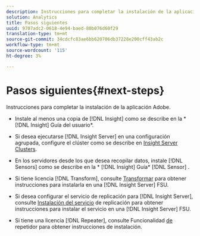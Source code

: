 ```yaml
---
description: Instrucciones para completar la instalación de la aplicación Adobe.
solution: Analytics
title: Pasos siguientes
uuid: 9707adc2-0618-4e94-baed-80b076d60f29
translation-type: tm+mt
source-git-commit: 34cdcfc83ae6bb620706db37228e200cff43ab2c
workflow-type: tm+mt
source-wordcount: '115'
ht-degree: 3%

---
```



# Pasos siguientes{#next-steps}

Instrucciones para completar la instalación de la aplicación Adobe.

* Instale al menos una copia de [!DNL Insight] como se describe en la * [!DNL Insight] Guía del usuario*.

* Si desea ejecutarse [!DNL Insight Server] en una configuración agrupada, configure el clúster como se describe en [Insight Server Clusters](../../../home/c-inst-svr/c-install-ins-svr/c-ins-svr-clstrs/c-abt-ins-svr-clsters.md).

* En los servidores desde los que desea recopilar datos, instale [!DNL Sensors] como se describe en la * [!DNL Insight] Guía* [!DNL Sensor] .

* Si tiene licencia [!DNL Transform], consulte [Transformar](../../../home/c-inst-svr/c-tfm/c-tfm.md#concept-2da4db2b6f444e93ace22d3b3aecb4f2) para obtener instrucciones para instalarla en una [!DNL Insight Server] FSU.

* Si desea configurar el servicio de replicación para [!DNL Insight Server], consulte [Instalación del servicio](../../../home/c-inst-svr/c-ins-svr-rep-svc/c-inst-rep-svc.md#concept-4743b6621f394ee39cf0635230996925) de replicación para obtener instrucciones para instalar el servicio en una [!DNL Insight Server] FSU.

* Si tiene una licencia [!DNL Repeater], consulte Funcionalidad [de](../../../home/c-inst-svr/c-rptr-fntly/c-rptr-fntly.md) repetidor para obtener instrucciones de instalación.
